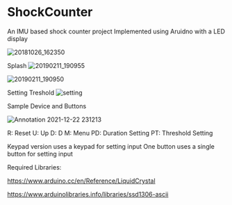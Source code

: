 # ShockCounter
An IMU based shock counter project
Implemented using Aruidno with a LED display


![20181026_162350](https://user-images.githubusercontent.com/73147643/147190877-06863fa0-e5ff-42fa-83d2-dfe85a46bd76.jpg)

Splash
![20190211_190955](https://user-images.githubusercontent.com/73147643/147190996-ea7686a2-1a64-459f-bd4c-c0abede4b8b5.jpg)

![20190211_190950](https://user-images.githubusercontent.com/73147643/147191025-6852d9fa-e363-499a-a8b1-ed0aa28c55e7.jpg)


Setting Treshold
![setting](https://user-images.githubusercontent.com/73147643/147191351-4b932a99-23f3-46d6-9c76-e667953d92cd.jpg)


Sample Device and Buttons

![Annotation 2021-12-22 231213](https://user-images.githubusercontent.com/73147643/147191370-c525ebc0-16c0-494e-91bc-bad8de10bdc2.jpg)

R: Reset
U: Up 
D: D 
M: Menu
PD: Duration Setting 
PT: Threshold Setting




Keypad version uses a keypad for setting input
One button uses a single button for setting input 

Required Libraries:

https://www.arduino.cc/en/Reference/LiquidCrystal

https://www.arduinolibraries.info/libraries/ssd1306-ascii
